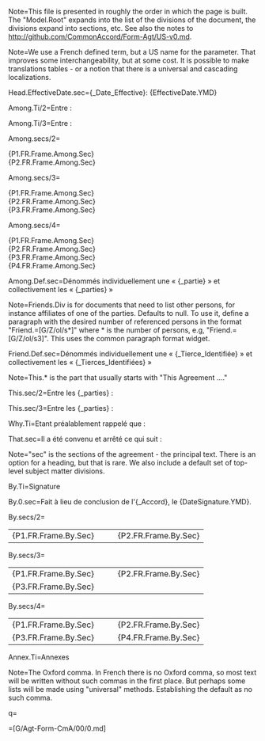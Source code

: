 Note=This file is presented in roughly the order in which the page is built.  The "Model.Root" expands into the list of the divisions of the document, the divisions expand into sections, etc.  See also the notes to http://github.com/CommonAccord/Form-Agt/US-v0.md.

Note=We use a French defined term, but a US name for the parameter.  That improves some interchangeability, but at some cost.  It is possible to make translations tables - or a notion that there is a universal and cascading localizations.
 
Head.EffectiveDate.sec={_Date_Effective}: {EffectiveDate.YMD}

Among.Ti/2=Entre :

Among.Ti/3=Entre :

Among.secs/2=<ul type="none" style="padding-left: 0"><li>{P1.FR.Frame.Among.Sec}</li><li>{P2.FR.Frame.Among.Sec}</li></ul>

Among.secs/3=<ul type="none" style="padding-left: 0"><li>{P1.FR.Frame.Among.Sec}</li><li>{P2.FR.Frame.Among.Sec}</li><li>{P3.FR.Frame.Among.Sec}</li></ul>

Among.secs/4=<ul type="none" style="padding-left: 0"><li>{P1.FR.Frame.Among.Sec}</li><li>{P2.FR.Frame.Among.Sec}</li><li>{P3.FR.Frame.Among.Sec}</li><li>{P4.FR.Frame.Among.Sec}</li></ul>

Among.Def.sec=Dénommés individuellement une « {_partie} » et collectivement les « {_parties} »
 
Note=Friends.Div is for documents that need to list other persons, for instance affiliates of one of the parties.  Defaults to null.  To use it, define a paragraph with the desired number of referenced persons in the format "Friend.=[G/Z/ol/s*]" where * is the number of persons, e.g, "Friend.=[G/Z/ol/s3]".  This uses the common paragraph format widget.

Friend.Def.sec=Dénommés individuellement une « {_Tierce_Identifiée} » et collectivement les « {_Tierces_Identifiées} »

Note=This.* is the part that usually starts with "This Agreement ...."

This.sec/2=Entre les {_parties} :

This.sec/3=Entre les {_parties} :

Why.Ti=Etant préalablement rappelé que :

That.sec=Il a été convenu et arrêté ce qui suit :

Note="sec" is the sections of the agreement - the principal text.  There is an option for a heading, but that is rare.  We also include a default set of top-level subject matter divisions.

By.Ti=Signature

By.0.sec=Fait à lieu de conclusion de l'{_Accord}, le {DateSignature.YMD}.

By.secs/2=<table><tr><td valign=top>{P1.FR.Frame.By.Sec}</td><td valign=top>   </td><td valign=top>{P2.FR.Frame.By.Sec}</td></tr></table>

By.secs/3=<table><tr><td valign=top>{P1.FR.Frame.By.Sec}</td><td valign=top>   </td><td valign=top>{P2.FR.Frame.By.Sec}</td></tr><tr><td valign=top>{P3.FR.Frame.By.Sec}</td><td valign=top>   </td><td valign=top></td></tr></table>

By.secs/4=<table><tr><td valign=top>{P1.FR.Frame.By.Sec}</td><td valign=top>   </td><td valign=top>{P2.FR.Frame.By.Sec}</td></tr><tr><td valign=top>{P3.FR.Frame.By.Sec}</td><td valign=top>   </td><td valign=top>{P4.FR.Frame.By.Sec}</td></tr></table>
 
Annex.Ti=Annexes

Note=The Oxford comma.  In French there is no Oxford comma, so most text will be written without such commas in the first place.  But perhaps some lists will be made using "universal" methods.  Establishing the default as no such comma.

q=</i>

=[G/Agt-Form-CmA/00/0.md]
